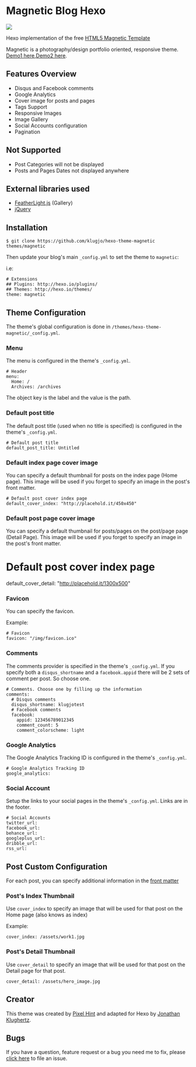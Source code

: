 # Magnetic Blog Hexo

![](http://www.codeblocq.com/img/hexo-theme-thumbnail/Magnetic.png)

Hexo implementation of the free [HTML5 Magnetic Template](http://pixelhint.com/magnetic-free-html5-responsive-photography-website-template/)

Magnetic is a photography/design portfolio oriented, responsive theme. [Demo1 here](http://www.codeblocq.com/assets/projects/hexo-theme-magnetic/),[Demo2 here](http://iccai.tk/).

## Features Overview

- Disqus and Facebook comments
- Google Analytics
- Cover image for posts and pages
- Tags Support
- Responsive Images
- Image Gallery
- Social Accounts configuration
- Pagination

## Not Supported

- Post Categories will not be displayed
- Posts and Pages Dates not displayed anywhere 

## External libraries used

- [FeatherLight.js](http://noelboss.github.io/featherlight/) (Gallery)
- [jQuery](https://jquery.com/)

## Installation

```
$ git clone https://github.com/klugjo/hexo-theme-magnetic themes/magnetic
```

Then update your blog's main `_config.yml` to set the theme to `magnetic`:

i.e:

```
# Extensions
## Plugins: http://hexo.io/plugins/
## Themes: http://hexo.io/themes/
theme: magnetic
```

## Theme Configuration

The theme's global configuration is done in `/themes/hexo-theme-magnetic/_config.yml`.

### Menu

The menu is configured in the theme's `_config.yml`.

```
# Header
menu:
  Home: /
  Archives: /archives
```

The object key is the label and the value is the path.

### Default post title

The default post title (used when no title is specified) is configured in the theme's `_config.yml`.

```
# Default post title
default_post_title: Untitled
```

### Default index page cover image

You can specify a default thumbnail for posts on the index page (Home page). This image will be used if you forget to specify an image in the post's front matter.

```
# Default post cover index page
default_cover_index: "http://placehold.it/450x450"
```

### Default post page cover image

You can specify a default thumbnail for posts/pages on the post/page page (Detail Page). This image will be used if you forget to specify an image in the post's front matter.

# Default post cover index page
default_cover_detail: "http://placehold.it/1300x500"

### Favicon

You can specify the favicon.

Example:
```
# Favicon
favicon: "/img/favicon.ico"
```

### Comments

The comments provider is specified in the theme's `_config.yml`. If you specify both a `disqus_shortname` and a `facebook.appid` there will be 2 sets of comment per post. So choose one.

```
# Comments. Choose one by filling up the information
comments:
  # Disqus comments
  disqus_shortname: klugjotest
  # Facebook comments
  facebook:
    appid: 123456789012345
    comment_count: 5
    comment_colorscheme: light
```

### Google Analytics

The Google Analytics Tracking ID is configured in the theme's `_config.yml`.

```
# Google Analytics Tracking ID
google_analytics:
```

### Social Account

Setup the links to your social pages in the theme's `_config.yml`. Links are in the footer.

```
# Social Accounts
twitter_url:
facebook_url:
behance_url:
googleplus_url:
dribble_url: 
rss_url:
```

## Post Custom Configuration

For each post, you can specify additional information in the [front matter](https://hexo.io/docs/front-matter.html)

### Post's Index Thumbnail

Use `cover_index` to specify an image that will be used for that post on the Home page (also knows as index)

Example:

```
cover_index: /assets/work1.jpg
```

### Post's Detail Thumbnail

Use `cover_detail` to specify an image that will be used for that post on the Detail page for that post.

```
cover_detail: /assets/hero_image.jpg
```

## Creator

This theme was created by [Pixel Hint](http://pixelhint.com/) and adapted for Hexo by [Jonathan Klughertz](http://www.codeblocq.com/).

## Bugs

If you have a question, feature request or a bug you need me to fix, please [click here](https://github.com/klugjo/hexo-theme-magnetic/issues/new) to file an issue.
